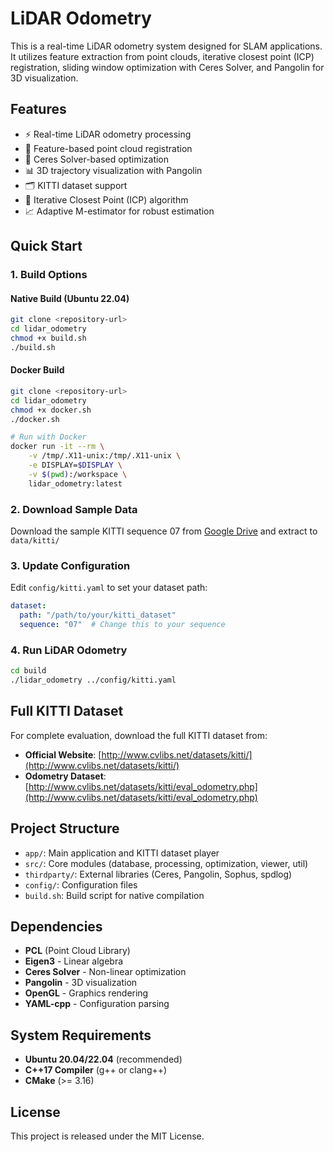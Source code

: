 # LiDAR Odometry

This is a real-time LiDAR odometry system designed for SLAM applications. It utilizes feature extraction from point clouds, iterative closest point (ICP) registration, sliding window optimization with Ceres Solver, and Pangolin for 3D visualization.

## Features

- ⚡ Real-time LiDAR odometry processing
- 🎯 Feature-based point cloud registration
- 🔧 Ceres Solver-based optimization
- 📊 3D trajectory visualization with Pangolin
- 🗂️ KITTI dataset support
- 🔄 Iterative Closest Point (ICP) algorithm
- 📈 Adaptive M-estimator for robust estimation

## Quick Start

### 1. Build Options

#### Native Build (Ubuntu 22.04)
```bash
git clone <repository-url>
cd lidar_odometry
chmod +x build.sh
./build.sh
```

#### Docker Build
```bash
git clone <repository-url>
cd lidar_odometry
chmod +x docker.sh
./docker.sh

# Run with Docker
docker run -it --rm \
    -v /tmp/.X11-unix:/tmp/.X11-unix \
    -e DISPLAY=$DISPLAY \
    -v $(pwd):/workspace \
    lidar_odometry:latest
```

### 2. Download Sample Data

Download the sample KITTI sequence 07 from [Google Drive](https://drive.google.com/drive/folders/13YL4H9EIfL8oq1bVp0Csm0B7cMF3wT_0?usp=sharing) and extract to `data/kitti/`

### 3. Update Configuration

Edit `config/kitti.yaml` to set your dataset path:
```yaml
dataset:
  path: "/path/to/your/kitti_dataset"
  sequence: "07"  # Change this to your sequence
```

### 4. Run LiDAR Odometry

```bash
cd build
./lidar_odometry ../config/kitti.yaml
```

## Full KITTI Dataset

For complete evaluation, download the full KITTI dataset from:
- **Official Website**: [http://www.cvlibs.net/datasets/kitti/](http://www.cvlibs.net/datasets/kitti/)
- **Odometry Dataset**: [http://www.cvlibs.net/datasets/kitti/eval_odometry.php](http://www.cvlibs.net/datasets/kitti/eval_odometry.php)

## Project Structure

- `app/`: Main application and KITTI dataset player
- `src/`: Core modules (database, processing, optimization, viewer, util)
- `thirdparty/`: External libraries (Ceres, Pangolin, Sophus, spdlog)
- `config/`: Configuration files
- `build.sh`: Build script for native compilation

## Dependencies

- **PCL** (Point Cloud Library)
- **Eigen3** - Linear algebra
- **Ceres Solver** - Non-linear optimization
- **Pangolin** - 3D visualization
- **OpenGL** - Graphics rendering
- **YAML-cpp** - Configuration parsing

## System Requirements

- **Ubuntu 20.04/22.04** (recommended)
- **C++17 Compiler** (g++ or clang++)
- **CMake** (>= 3.16)

## License

This project is released under the MIT License.
